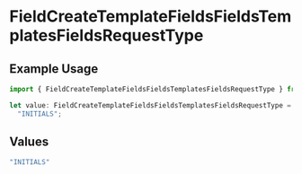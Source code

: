 # FieldCreateTemplateFieldsFieldsTemplatesFieldsRequestType

## Example Usage

```typescript
import { FieldCreateTemplateFieldsFieldsTemplatesFieldsRequestType } from "@documenso/sdk-typescript/models/operations";

let value: FieldCreateTemplateFieldsFieldsTemplatesFieldsRequestType =
  "INITIALS";
```

## Values

```typescript
"INITIALS"
```